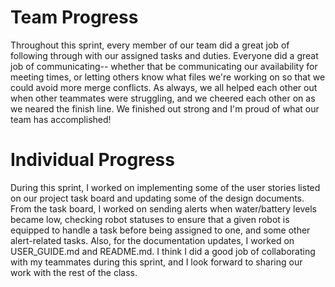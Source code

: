 # Team Progress
Throughout this sprint, every member of our team did a great job of following through with our assigned tasks and duties. Everyone did a great job of communicating-- whether that be communicating our availability for meeting times, or letting others know what files we're working on so that we could avoid more merge conflicts. As always, we all helped each other out when other teammates were struggling, and we cheered each other on as we neared the finish line. We finished out strong and I'm proud of what our team has accomplished! 

# Individual Progress
During this sprint, I worked on implementing some of the user stories listed on our project task board and updating some of the design documents. From the task board, I worked on sending alerts when water/battery levels became low, checking robot statuses to ensure that a given robot is equipped to handle a task before being assigned to one, and some other alert-related tasks. Also, for the documentation updates, I worked on USER_GUIDE.md and README.md. I think I did a good job of collaborating with my teammates during this sprint, and I look forward to sharing our work with the rest of the class.
